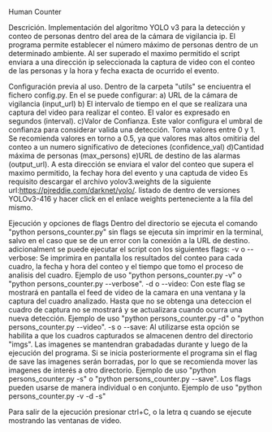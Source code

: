 Human Counter

Descrición.
Implementación del algoritmo YOLO v3 para la detección y conteo de personas dentro del area de la cámara de vigilancia ip. El programa permite establecer el número máximo de personas dentro de un determinado ambiente. Al ser superado el maximo permitido el script enviara a una dirección ip seleccionada la captura de video con el conteo de las personas y la hora y fecha exacta de ocurrido el evento.

Configuración previa al uso.
Dentro de la carpeta "utils" se enciuentra el fichero config.py. En el se puede configurar:
a) URL de la cámara de vigilancia (input_url)
b) El intervalo de tiempo en el que se realizara una captura del video para realizar el conteo. El valor es expresado en segundos (interval).
c)Valor de Confianza. Este valor configura el umbral de confianza para considerar valida una detección. Toma valores entre 0 y 1. Se recomienda valores en torno a 0.5, ya que valores mas altos omitiria del conteo a un numero significativo de deteciones (confidence_val) 
d)Cantidad máxima de personas (max_persons)
e)URL de destino de las alarmas (output_url). A esta dirección se enviara el valor del conteo que supera el maximo permitido, la fechay hora del evento y una captuda de video
Es requisito descargar el archivo yolov3.weights de la siguiente url:https://pjreddie.com/darknet/yolo/. listado de dentro de versiones YOLOv3-416 y hacer click en el enlace weights perteneciente a la fila del mismo. 

Ejecución y opciones de flags
Dentro del directorio se ejecuta el comando "python persons_counter.py" 
sin flags se ejecuta sin imprimir en la terminal, salvo en el caso que se de un error con la conexión a la URL de destino.
adicionalment se puede ejecutar el script con los siguientes flags:
-v o --verbose: Se imprimira en pantalla los resultados del conteo para cada cuadro, la fecha y hora del conteo y el tiempo que tomo el proceso de analisis del cuadro. Ejemplo de uso  "python persons_counter.py -v" o "python persons_counter.py --verbose".
-d o --video: Con este flag se mostrará en pantalla el feed de video de la camara en una ventana y la captura del cuadro analizado. Hasta que no se obtenga una deteccion el cuadro de captura no se mostrará y se actualizara cuando ocurra una nueva detección. Ejemplo de uso  "python persons_counter.py -d" o "python persons_counter.py --video".
-s o --save: Al utilizarse esta opción se habilita a que los cuadros capturados se almacenen dentro del directorio "imgs". Las imagenes se mantendran grabadadas durante y luego de la ejecución del programa. Si se inicia posteriormente el programa sin el flag de save las imagenes serán borradas, por lo que se recomienda mover las imagenes de interés a otro directorio. Ejemplo de uso  "python persons_counter.py -s" o "python persons_counter.py --save".
Los flags pueden usarse de manera individual o en conjunto. Ejemplo de uso  "python persons_counter.py -v -d -s"

Para salir de la ejecución presionar ctrl+C, o la letra q cuando se ejecute mostrando las ventanas de video.





